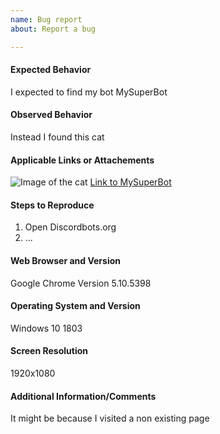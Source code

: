 ```yaml
---
name: Bug report
about: Report a bug

---
```


#### Expected Behavior

I expected to find my bot MySuperBot

#### Observed Behavior

Instead I found this cat

#### Applicable Links or Attachements

![Image of the cat](https://discordbots.org/images/error.jpg)
[Link to MySuperBot](https://discordbots.org/bots/mysuperbot)

#### Steps to Reproduce

1. Open Discordbots.org
2. ...

#### Web Browser and Version

Google Chrome Version 5.10.5398

#### Operating System and Version

Windows 10 1803

#### Screen Resolution

1920x1080

#### Additional Information/Comments

It might be because I visited a non existing page

